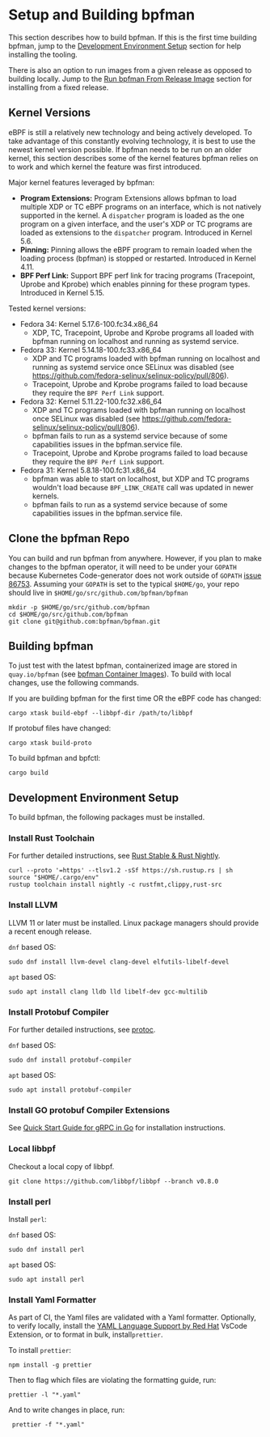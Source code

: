 # Setup and Building bpfman

This section describes how to build bpfman.
If this is the first time building bpfman, jump to the
[Development Environment Setup](#development-environment-setup) section for help installing
the tooling.

There is also an option to run images from a given release as opposed to building locally.
Jump to the [Run bpfman From Release Image](./running-release.md) section for installing
from a fixed release.

## Kernel Versions

eBPF is still a relatively new technology and being actively developed.
To take advantage of this constantly evolving technology, it is best to use the newest
kernel version possible.
If bpfman needs to be run on an older kernel, this section describes some of the kernel
features bpfman relies on to work and which kernel the feature was first introduced.

Major kernel features leveraged by bpfman:

* **Program Extensions:** Program Extensions allows bpfman to load multiple XDP or TC eBPF programs
  on an interface, which is not natively supported in the kernel.
  A `dispatcher` program is loaded as the one program on a given interface, and the user's XDP or TC
  programs are loaded as extensions to the `dispatcher` program.
  Introduced in Kernel 5.6.
* **Pinning:** Pinning allows the eBPF program to remain loaded when the loading process (bpfman) is
  stopped or restarted.
  Introduced in Kernel 4.11.
* **BPF Perf Link:** Support BPF perf link for tracing programs (Tracepoint, Uprobe and Kprobe)
  which enables pinning for these program types.
  Introduced in Kernel 5.15.

Tested kernel versions:

* Fedora 34: Kernel 5.17.6-100.fc34.x86_64
    * XDP, TC, Tracepoint, Uprobe and Kprobe programs all loaded with bpfman running on localhost
      and running as systemd service.
* Fedora 33: Kernel 5.14.18-100.fc33.x86_64
    * XDP and TC programs loaded with bpfman running on localhost and running as systemd service
      once SELinux was disabled (see https://github.com/fedora-selinux/selinux-policy/pull/806).
    * Tracepoint, Uprobe and Kprobe programs failed to load because they require the `BPF Perf Link`
      support.
* Fedora 32: Kernel 5.11.22-100.fc32.x86_64
    * XDP and TC programs loaded with bpfman running on localhost once SELinux was disabled
      (see https://github.com/fedora-selinux/selinux-policy/pull/806).
    * bpfman fails to run as a systemd service because of some capabilities issues in the
      bpfman.service file.
    * Tracepoint, Uprobe and Kprobe programs failed to load because they require the `BPF Perf Link`
      support.
* Fedora 31: Kernel 5.8.18-100.fc31.x86_64
    * bpfman was able to start on localhost, but XDP and TC programs wouldn't load because
      `BPF_LINK_CREATE` call was updated in newer kernels.
    * bpfman fails to run as a systemd service because of some capabilities issues in the
      bpfman.service file.

## Clone the bpfman Repo

You can build and run bpfman from anywhere. However, if you plan to make changes
to the bpfman operator, it will need to be under your `GOPATH` because Kubernetes
Code-generator does not work outside of `GOPATH` [issue
86753](https://github.com/kubernetes/kubernetes/issues/86753).  Assuming your
`GOPATH` is set to the typical `$HOME/go`, your repo should live in
`$HOME/go/src/github.com/bpfman/bpfman`

```
mkdir -p $HOME/go/src/github.com/bpfman
cd $HOME/go/src/github.com/bpfman
git clone git@github.com:bpfman/bpfman.git
```

## Building bpfman

To just test with the latest bpfman, containerized image are stored in `quay.io/bpfman`
(see [bpfman Container Images](../developer-guide/image-build.md)).
To build with local changes, use the following commands.

If you are building bpfman for the first time OR the eBPF code has changed:

```console
cargo xtask build-ebpf --libbpf-dir /path/to/libbpf
```

If protobuf files have changed:

```console
cargo xtask build-proto
```

To build bpfman and bpfctl:

```console
cargo build
```

## Development Environment Setup

To build bpfman, the following packages must be installed.

### Install Rust Toolchain

For further detailed instructions, see
[Rust Stable & Rust Nightly](https://www.rust-lang.org/tools/install).

```console
curl --proto '=https' --tlsv1.2 -sSf https://sh.rustup.rs | sh
source "$HOME/.cargo/env"
rustup toolchain install nightly -c rustfmt,clippy,rust-src
```

### Install LLVM

LLVM 11 or later must be installed.
Linux package managers should provide a recent enough release.

`dnf` based OS:

```console
sudo dnf install llvm-devel clang-devel elfutils-libelf-devel
```

`apt` based OS:

```console
sudo apt install clang lldb lld libelf-dev gcc-multilib
```

### Install Protobuf Compiler

For further detailed instructions, see [protoc](https://grpc.io/docs/protoc-installation/).

`dnf` based OS:

```console
sudo dnf install protobuf-compiler
```

`apt` based OS:

```console
sudo apt install protobuf-compiler
```

### Install GO protobuf Compiler Extensions

See [Quick Start Guide for gRPC in Go](https://grpc.io/docs/languages/go/quickstart/) for
installation instructions.

### Local libbpf

Checkout a local copy of libbpf.

```console
git clone https://github.com/libbpf/libbpf --branch v0.8.0
```

### Install perl

Install `perl`:

`dnf` based OS:

```console
sudo dnf install perl
```

`apt` based OS:

```console
sudo apt install perl
```

### Install Yaml Formatter

As part of CI, the Yaml files are validated with a Yaml formatter.
Optionally, to verify locally, install the
[YAML Language Support by Red Hat](https://marketplace.visualstudio.com/items?itemName=redhat.vscode-yaml)
VsCode Extension, or to format in bulk, install`prettier`.

To install `prettier`:

```console
npm install -g prettier
```

Then to flag which files are violating the formatting guide, run:

```console
prettier -l "*.yaml"
```

And to write changes in place, run:

```console
 prettier -f "*.yaml"
```
